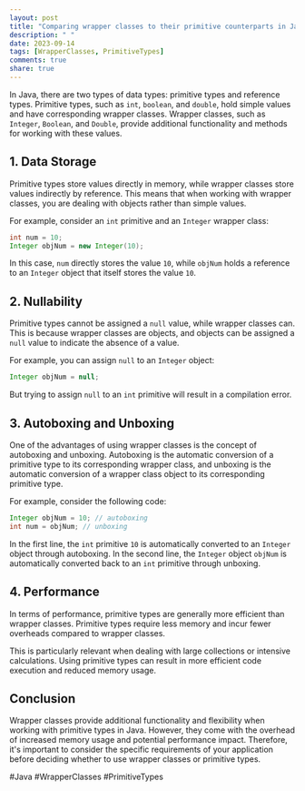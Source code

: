```yaml
---
layout: post
title: "Comparing wrapper classes to their primitive counterparts in Java"
description: " "
date: 2023-09-14
tags: [WrapperClasses, PrimitiveTypes]
comments: true
share: true
---
```


In Java, there are two types of data types: primitive types and reference types. Primitive types, such as `int`, `boolean`, and `double`, hold simple values and have corresponding wrapper classes. Wrapper classes, such as `Integer`, `Boolean`, and `Double`, provide additional functionality and methods for working with these values.

## 1. Data Storage

Primitive types store values directly in memory, while wrapper classes store values indirectly by reference. This means that when working with wrapper classes, you are dealing with objects rather than simple values.

For example, consider an `int` primitive and an `Integer` wrapper class:

```java
int num = 10;
Integer objNum = new Integer(10);
```

In this case, `num` directly stores the value `10`, while `objNum` holds a reference to an `Integer` object that itself stores the value `10`.

## 2. Nullability

Primitive types cannot be assigned a `null` value, while wrapper classes can. This is because wrapper classes are objects, and objects can be assigned a `null` value to indicate the absence of a value.

For example, you can assign `null` to an `Integer` object:

```java
Integer objNum = null;
```

But trying to assign `null` to an `int` primitive will result in a compilation error.

## 3. Autoboxing and Unboxing

One of the advantages of using wrapper classes is the concept of autoboxing and unboxing. Autoboxing is the automatic conversion of a primitive type to its corresponding wrapper class, and unboxing is the automatic conversion of a wrapper class object to its corresponding primitive type.

For example, consider the following code:

```java
Integer objNum = 10; // autoboxing
int num = objNum; // unboxing
```

In the first line, the `int` primitive `10` is automatically converted to an `Integer` object through autoboxing. In the second line, the `Integer` object `objNum` is automatically converted back to an `int` primitive through unboxing.

## 4. Performance

In terms of performance, primitive types are generally more efficient than wrapper classes. Primitive types require less memory and incur fewer overheads compared to wrapper classes.

This is particularly relevant when dealing with large collections or intensive calculations. Using primitive types can result in more efficient code execution and reduced memory usage.

## Conclusion

Wrapper classes provide additional functionality and flexibility when working with primitive types in Java. However, they come with the overhead of increased memory usage and potential performance impact. Therefore, it's important to consider the specific requirements of your application before deciding whether to use wrapper classes or primitive types.

#Java #WrapperClasses #PrimitiveTypes